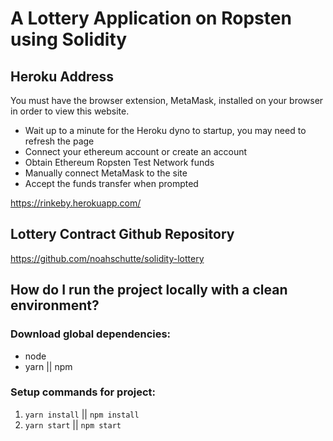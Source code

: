 # A Lottery Application on Ropsten using Solidity

## Heroku Address

You must have the browser extension, MetaMask, installed on your browser in order to view this website.
- Wait up to a minute for the Heroku dyno to startup, you may need to refresh the page
- Connect your ethereum account or create an account
- Obtain Ethereum Ropsten Test Network funds
- Manually connect MetaMask to the site
- Accept the funds transfer when prompted

https://rinkeby.herokuapp.com/

## Lottery Contract Github Repository

https://github.com/noahschutte/solidity-lottery

## How do I run the project locally with a clean environment?

### Download global dependencies:

* node
* yarn || npm

### Setup commands for project:

1. `yarn install` || `npm install`
1. `yarn start` || `npm start`

